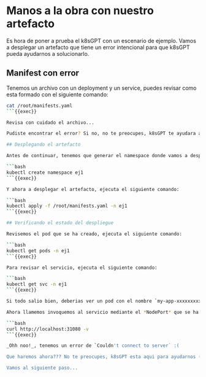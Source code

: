 # Manos a la obra con nuestro artefacto

Es hora de poner a prueba el k8sGPT con un escenario de ejemplo. Vamos a desplegar un artefacto que tiene un error intencional para que k8sGPT pueda ayudarnos a solucionarlo.

## Manifest con error

Tenemos un archivo con un deployment y un service, puedes revisar como esta formado con el siguiente comando:

```bash
cat /root/manifests.yaml
```{{exec}}

Revisa con cuidado el archivo...

Pudiste encontrar el error? Si no, no te preocupes, k8sGPT te ayudara a encontrarlo.

## Desplegando el artefacto

Antes de continuar, tenemos que generar el namespace donde vamos a desplegar el artefacto. Para eso, ejecuta el siguiente comando:

```bash
kubectl create namespace ej1
```{{exec}}

Y ahora a desplegar el artefacto, ejecuta el siguiente comando:

```bash
kubectl apply -f /root/manifests.yaml -n ej1
```{{exec}}

## Verificando el estado del despliegue

Revisemos el pod que se ha creado, ejecuta el siguiente comando:

```bash
kubectl get pods -n ej1
```{{exec}}

Para revisar el servicio, ejecuta el siguiente comando:

```bash
kubectl get svc -n ej1
```{{exec}}

Si todo salio bien, deberias ver un pod con el nombre `my-app-xxxxxxxxx-xxxxx` y el estado `Desplegando`.

Ahora llamemos invoquemos al servicio mediante el *NodePort* que se ha creado, ejecuta el siguiente comando:

```bash
curl http://localhost:31080 -v
```{{exec}}

_Ohh noo!_, tenemos un error de `Couldn't connect to server` :( 

Que haremos ahora??? No te preocupes, k8sGPT esta aqui para ayudarnos (o eso esperamos...).

Vamos al siguiente paso...